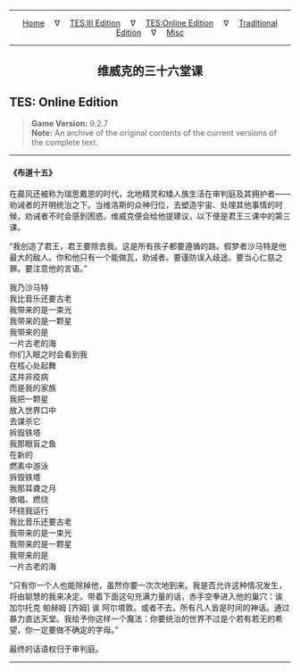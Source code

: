 
---

<!-- Jekyll Page Links -->

<center>
<a href="../../../../index.html">Home</a>
&emsp;&nabla;&emsp;
<a href="../../../index-tes3.html">TES:III Edition</a>
&emsp;&nabla;&emsp;
<a href="../../../index-teso.html">TES:Online Edition</a>
&emsp;&nabla;&emsp;
<a href="../../../index-traditional.html">Traditional Edition</a>
&emsp;&nabla;&emsp;
<a href="../../../index-misc.html">Misc</a>
</center>

<!-- Markdown Body Below: -->

---

<center>
<h2><span style="font-family:Georgia">维威克的三十六堂课</span></h2>
</center>

## TES: Online Edition

> __Game Version:__ 9.2.7\
> __Note:__ An archive of the original contents of the current versions of the complete text.

---

#### 《布道十五》

在晨风还被称为瑞思戴恩的时代，北地精灵和矮人族生活在审判庭及其拥护者——劝诫者的开明统治之下。当维洛斯的众神归位，去塑造宇宙、处理其他事情的时候，劝诫者不时会感到困惑。维威克便会给他提建议，以下便是君王三课中的第三课。

“我创造了君王，君王要除去我。这是所有孩子都要遵循的路。假梦者沙马特是他最大的敌人。你和他只有一个能做瓦，劝诫者。要谨防误入歧途。要当心仁慈之罪。要注意他的言语。”

我乃沙马特\
我比音乐还要古老\
我带来的是一束光\
我带来的是一颗星\
我带来的是\
一片古老的海\
你们入眠之时会看到我\
在核心处起舞\
这并非疫病\
而是我的家族\
我把一颗星\
放入世界口中\
去谋杀它\
拆毁铁塔\
我那眼盲之鱼\
在新的\
燃素中游泳\
拆毁铁塔\
我那耳聋之月\
歌唱、燃烧\
环绕我运行\
我比音乐还要古老\
我带来的是一束光\
我带来的是一颗星\
我带来的是\
一片古老的海

“只有你一个人也能除掉他，虽然你要一次次地到来。我是否允许这种情况发生，将由聪慧的我来决定。带着下面这句充满力量的话，赤手空拳进入他的巢穴：诶 加尔托克 帕赫姆 [齐姆] 诶 阿尔塔敦。或者不去。所有凡人皆是时间的神话。通过暴力直达天堂。我给予你这样一个魔法：你要统治的世界不过是个若有若无的希望，你一定要做不确定的字母。”

最终的话语权归于审判庭。

---
